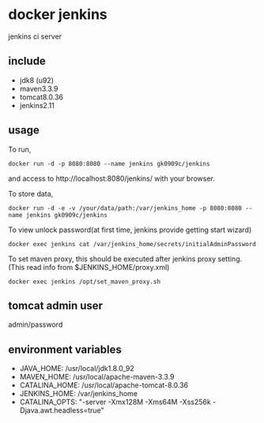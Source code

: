 # docker jenkins #
jenkins ci server

## include ##
+ jdk8 (u92)
+ maven3.3.9
+ tomcat8.0.36
+ jenkins2.11

## usage ##
To run,
```
docker run -d -p 8080:8080 --name jenkins gk0909c/jenkins
```
and access to http://localhost:8080/jenkins/ with your browser.

To store data,
```
docker run -d -e -v /your/data/path:/var/jenkins_home -p 8080:8080 --name jenkins gk0909c/jenkins
```

To view unlock password(at first time, jenkins provide getting start wizard)
```
docker exec jenkins cat /var/jenkins_home/secrets/initialAdminPassword
```

To set maven proxy, this should be executed after jenkins proxy setting.  
(This read info from $JENKINS_HOME/proxy.xml)
```
docker exec jenkins /opt/set_maven_proxy.sh
```

## tomcat admin user
admin/password

## environment variables
+ JAVA_HOME: /usr/local/jdk1.8.0_92
+ MAVEN_HOME: /usr/local/apache-maven-3.3.9
+ CATALINA_HOME: /usr/local/apache-tomcat-8.0.36
+ JENKINS_HOME: /var/jenkins_home
+ CATALINA_OPTS: "-server -Xmx128M -Xms64M -Xss256k -Djava.awt.headless=true"
